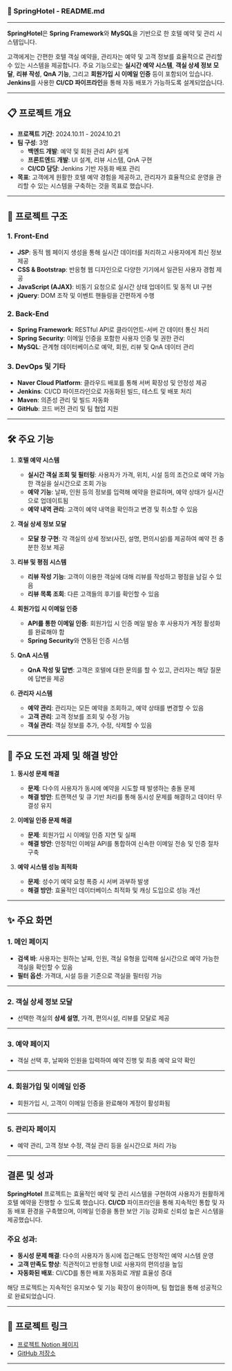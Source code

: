 
### 🏨 SpringHotel - README.md

---

**SpringHotel**은 **Spring Framework**와 **MySQL**을 기반으로 한 호텔 예약 및 관리 시스템입니다. 

고객에게는 간편한 호텔 객실 예약을, 관리자는 예약 및 고객 정보를 효율적으로 관리할 수 있는 시스템을 제공합니다. 주요 기능으로는 **실시간 예약 시스템**, **객실 상세 정보 모달**, **리뷰 작성**, **QnA 기능**, 그리고 **회원가입 시 이메일 인증** 등이 포함되어 있습니다. **Jenkins**를 사용한 **CI/CD 파이프라인**을 통해 자동 배포가 가능하도록 설계되었습니다.

---

## 📋 프로젝트 개요

- **프로젝트 기간**: 2024.10.11 - 2024.10.21
- **팀 구성**: 3명
  - **백엔드 개발**: 예약 및 회원 관리 API 설계
  - **프론트엔드 개발**: UI 설계, 리뷰 시스템, QnA 구현
  - **CI/CD 담당**: Jenkins 기반 자동화 배포 관리
- **목표**: 고객에게 원활한 호텔 예약 경험을 제공하고, 관리자가 효율적으로 운영을 관리할 수 있는 시스템을 구축하는 것을 목표로 했습니다.

---

## 📂 프로젝트 구조

### 1. **Front-End**

- **JSP**: 동적 웹 페이지 생성을 통해 실시간 데이터를 처리하고 사용자에게 최신 정보 제공
- **CSS & Bootstrap**: 반응형 웹 디자인으로 다양한 기기에서 일관된 사용자 경험 제공
- **JavaScript (AJAX)**: 비동기 요청으로 실시간 상태 업데이트 및 동적 UI 구현
- **jQuery**: DOM 조작 및 이벤트 핸들링을 간편하게 수행

### 2. **Back-End**

- **Spring Framework**: RESTful API로 클라이언트-서버 간 데이터 통신 처리
- **Spring Security**: 이메일 인증을 포함한 사용자 인증 및 권한 관리
- **MySQL**: 관계형 데이터베이스로 예약, 회원, 리뷰 및 QnA 데이터 관리

### 3. **DevOps 및 기타**

- **Naver Cloud Platform**: 클라우드 배포를 통해 서버 확장성 및 안정성 제공
- **Jenkins**: CI/CD 파이프라인으로 자동화된 빌드, 테스트 및 배포 처리
- **Maven**: 의존성 관리 및 빌드 자동화
- **GitHub**: 코드 버전 관리 및 팀 협업 지원

---

## 🛠 주요 기능

1. **호텔 예약 시스템**
   - **실시간 객실 조회 및 필터링**: 사용자가 가격, 위치, 시설 등의 조건으로 예약 가능한 객실을 실시간으로 조회 가능
   - **예약 기능**: 날짜, 인원 등의 정보를 입력해 예약을 완료하며, 예약 상태가 실시간으로 업데이트됨
   - **예약 내역 관리**: 고객이 예약 내역을 확인하고 변경 및 취소할 수 있음

2. **객실 상세 정보 모달**
   - **모달 창 구현**: 각 객실의 상세 정보(사진, 설명, 편의시설)를 제공하여 예약 전 충분한 정보 제공

3. **리뷰 및 평점 시스템**
   - **리뷰 작성 기능**: 고객이 이용한 객실에 대해 리뷰를 작성하고 평점을 남길 수 있음
   - **리뷰 목록 조회**: 다른 고객들의 후기를 확인할 수 있음

4. **회원가입 시 이메일 인증**
   - **API를 통한 이메일 인증**: 회원가입 시 인증 메일 발송 후 사용자가 계정 활성화를 완료해야 함
   - **Spring Security**와 연동된 인증 시스템

5. **QnA 시스템**
   - **QnA 작성 및 답변**: 고객은 호텔에 대한 문의를 할 수 있고, 관리자는 해당 질문에 답변을 제공

6. **관리자 시스템**
   - **예약 관리**: 관리자는 모든 예약을 조회하고, 예약 상태를 변경할 수 있음
   - **고객 관리**: 고객 정보를 조회 및 수정 가능
   - **객실 관리**: 객실 정보를 추가, 수정, 삭제할 수 있음

---

## 🌟 주요 도전 과제 및 해결 방안

1. **동시성 문제 해결**
   - **문제**: 다수의 사용자가 동시에 예약을 시도할 때 발생하는 충돌 문제
   - **해결 방안**: 트랜잭션 및 큐 기반 처리를 통해 동시성 문제를 해결하고 데이터 무결성 유지

2. **이메일 인증 문제 해결**
   - **문제**: 회원가입 시 이메일 인증 지연 및 실패
   - **해결 방안**: 안정적인 이메일 API를 통합하여 신속한 이메일 전송 및 인증 절차 구축

3. **예약 시스템 성능 최적화**
   - **문제**: 성수기 예약 요청 폭증 시 서버 과부하 발생
   - **해결 방안**: 효율적인 데이터베이스 최적화 및 캐싱 도입으로 성능 개선

---

## ✨ 주요 화면

### 1. **메인 페이지**
- **검색 바**: 사용자는 원하는 날짜, 인원, 객실 유형을 입력해 실시간으로 예약 가능한 객실을 확인할 수 있음
- **필터 옵션**: 가격대, 시설 등을 기준으로 객실을 필터링 가능

---

### 2. **객실 상세 정보 모달**
- 선택한 객실의 **상세 설명**, 가격, 편의시설, 리뷰를 모달로 제공

---

### 3. **예약 페이지**
- 객실 선택 후, 날짜와 인원을 입력하여 예약 진행 및 최종 예약 요약 확인

---

### 4. **회원가입 및 이메일 인증**
- 회원가입 시, 고객이 이메일 인증을 완료해야 계정이 활성화됨

---

### 5. **관리자 페이지**
- 예약 관리, 고객 정보 수정, 객실 관리 등을 실시간으로 처리 가능

---

## 결론 및 성과

**SpringHotel** 프로젝트는 효율적인 예약 및 관리 시스템을 구현하여 사용자가 원활하게 호텔 예약을 진행할 수 있도록 했습니다. **CI/CD** 파이프라인을 통해 지속적인 통합 및 자동 배포 환경을 구축했으며, 이메일 인증을 통한 보안 기능 강화로 신뢰성 높은 시스템을 제공했습니다.

### 주요 성과:
- **동시성 문제 해결**: 다수의 사용자가 동시에 접근해도 안정적인 예약 시스템 운영
- **고객 만족도 향상**: 직관적이고 반응형 UI로 사용자의 편의성을 높임
- **자동화된 배포**: CI/CD를 통한 배포 자동화로 개발 효율성 증대

해당 프로젝트는 지속적인 유지보수 및 기능 확장이 용이하며, 팀 협업을 통해 성공적으로 완료되었습니다.

---

## 🔗 프로젝트 링크

- [프로젝트 Notion 페이지](https://fresh-second-b8f.notion.site/241017_Spring-Hotel-11e42d6fe7d7801b9127dfdf9a6cc0c6)
- [GitHub 저장소](https://github.com/ujin302/SpringHotel)

---
